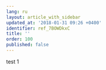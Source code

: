 ```yaml
---
lang: ru
layout: article_with_sidebar
updated_at: '2018-01-31 09:26 +0400'
identifier: ref_7BOWDkxC
title: ''
order: 100
published: false
---
```

test 1